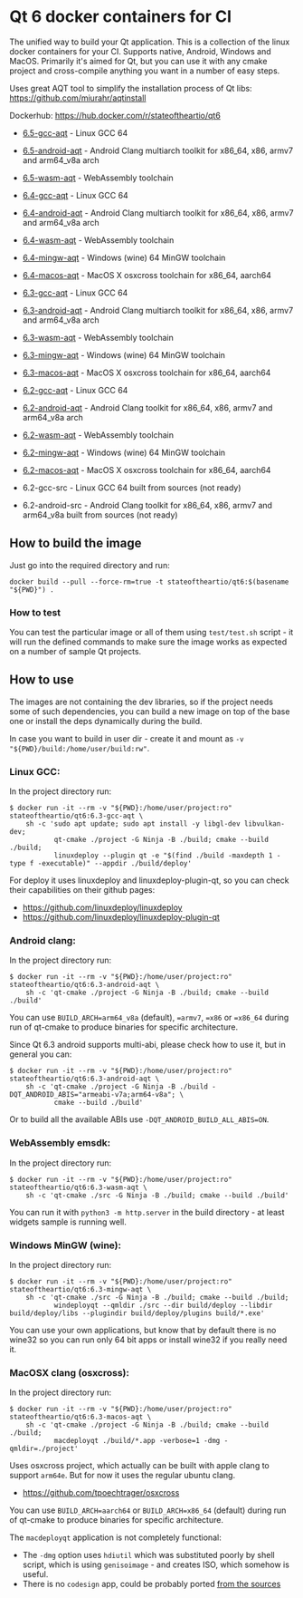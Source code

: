 # Qt 6 docker containers for CI

The unified way to build your Qt application. This is a collection of the linux docker containers
for your CI. Supports native, Android, Windows and MacOS. Primarily it's aimed for Qt, but you can
use it with any cmake project and cross-compile anything you want in a number of easy steps.

Uses great AQT tool to simplify the installation process of Qt libs: https://github.com/miurahr/aqtinstall

Dockerhub: https://hub.docker.com/r/stateoftheartio/qt6

* [6.5-gcc-aqt](https://hub.docker.com/r/stateoftheartio/qt6/tags?page=1&name=6.5-gcc-aqt) - Linux GCC 64
* [6.5-android-aqt](https://hub.docker.com/r/stateoftheartio/qt6/tags?page=1&name=6.5-android-aqt) - Android Clang multiarch toolkit for x86_64, x86, armv7 and arm64_v8a arch
* [6.5-wasm-aqt](https://hub.docker.com/r/stateoftheartio/qt6/tags?page=1&name=6.5-wasm-aqt) - WebAssembly toolchain

* [6.4-gcc-aqt](https://hub.docker.com/r/stateoftheartio/qt6/tags?page=1&name=6.4-gcc-aqt) - Linux GCC 64
* [6.4-android-aqt](https://hub.docker.com/r/stateoftheartio/qt6/tags?page=1&name=6.4-android-aqt) - Android Clang multiarch toolkit for x86_64, x86, armv7 and arm64_v8a arch
* [6.4-wasm-aqt](https://hub.docker.com/r/stateoftheartio/qt6/tags?page=1&name=6.4-wasm-aqt) - WebAssembly toolchain
* [6.4-mingw-aqt](https://hub.docker.com/r/stateoftheartio/qt6/tags?page=1&name=6.4-mingw-aqt) - Windows (wine) 64 MinGW toolchain
* [6.4-macos-aqt](https://hub.docker.com/r/stateoftheartio/qt6/tags?page=1&name=6.4-macos-aqt) - MacOS X osxcross toolchain for x86_64, aarch64

* [6.3-gcc-aqt](https://hub.docker.com/r/stateoftheartio/qt6/tags?page=1&name=6.3-gcc-aqt) - Linux GCC 64
* [6.3-android-aqt](https://hub.docker.com/r/stateoftheartio/qt6/tags?page=1&name=6.3-android-aqt) - Android Clang multiarch toolkit for x86_64, x86, armv7 and arm64_v8a arch
* [6.3-wasm-aqt](https://hub.docker.com/r/stateoftheartio/qt6/tags?page=1&name=6.3-wasm-aqt) - WebAssembly toolchain
* [6.3-mingw-aqt](https://hub.docker.com/r/stateoftheartio/qt6/tags?page=1&name=6.3-mingw-aqt) - Windows (wine) 64 MinGW toolchain
* [6.3-macos-aqt](https://hub.docker.com/r/stateoftheartio/qt6/tags?page=1&name=6.3-macos-aqt) - MacOS X osxcross toolchain for x86_64, aarch64

* [6.2-gcc-aqt](https://hub.docker.com/r/stateoftheartio/qt6/tags?page=1&name=6.2-gcc-aqt) - Linux GCC 64
* [6.2-android-aqt](https://hub.docker.com/r/stateoftheartio/qt6/tags?page=1&name=6.2-android-aqt) - Android Clang toolkit for x86_64, x86, armv7 and arm64_v8a arch
* [6.2-wasm-aqt](https://hub.docker.com/r/stateoftheartio/qt6/tags?page=1&name=6.2-wasm-aqt) - WebAssembly toolchain
* [6.2-mingw-aqt](https://hub.docker.com/r/stateoftheartio/qt6/tags?page=1&name=6.2-mingw-aqt) - Windows (wine) 64 MinGW toolchain
* [6.2-macos-aqt](https://hub.docker.com/r/stateoftheartio/qt6/tags?page=1&name=6.2-macos-aqt) - MacOS X osxcross toolchain for x86_64, aarch64
* 6.2-gcc-src - Linux GCC 64 built from sources (not ready)
* 6.2-android-src - Android Clang toolkit for x86_64, x86, armv7 and arm64_v8a built from sources (not ready)

## How to build the image

Just go into the required directory and run:
```
docker build --pull --force-rm=true -t stateoftheartio/qt6:$(basename "${PWD}") .
```

### How to test

You can test the particular image or all of them using `test/test.sh` script - it will run the
defined commands to make sure the image works as expected on a number of sample Qt projects.

## How to use

The images are not containing the dev libraries, so if the project needs some of such dependencies,
you can build a new image on top of the base one or install the deps dynamically during the build.

In case you want to build in user dir - create it and mount as `-v "${PWD}/build:/home/user/build:rw"`.

### Linux GCC:

In the project directory run:
```
$ docker run -it --rm -v "${PWD}:/home/user/project:ro" stateoftheartio/qt6:6.3-gcc-aqt \
    sh -c 'sudo apt update; sudo apt install -y libgl-dev libvulkan-dev;
           qt-cmake ./project -G Ninja -B ./build; cmake --build ./build;
           linuxdeploy --plugin qt -e "$(find ./build -maxdepth 1 -type f -executable)" --appdir ./build/deploy'
```

For deploy it uses linuxdeploy and linuxdeploy-plugin-qt, so you can check their capabilities on
their github pages:
* https://github.com/linuxdeploy/linuxdeploy
* https://github.com/linuxdeploy/linuxdeploy-plugin-qt

### Android clang:

In the project directory run:
```
$ docker run -it --rm -v "${PWD}:/home/user/project:ro" stateoftheartio/qt6:6.3-android-aqt \
    sh -c 'qt-cmake ./project -G Ninja -B ./build; cmake --build ./build'
```

You can use `BUILD_ARCH=arm64_v8a` (default), `=armv7`, `=x86` or `=x86_64` during run of qt-cmake
to produce binaries for specific architecture.

Since Qt 6.3 android supports multi-abi, please check how to use it, but in general you can:
```
$ docker run -it --rm -v "${PWD}:/home/user/project:ro" stateoftheartio/qt6:6.3-android-aqt \
    sh -c 'qt-cmake ./project -G Ninja -B ./build -DQT_ANDROID_ABIS="armeabi-v7a;arm64-v8a"; \
           cmake --build ./build'
```
Or to build all the available ABIs use `-DQT_ANDROID_BUILD_ALL_ABIS=ON`.

### WebAssembly emsdk:

In the project directory run:
```
$ docker run -it --rm -v "${PWD}:/home/user/project:ro" stateoftheartio/qt6:6.3-wasm-aqt \
    sh -c 'qt-cmake ./src -G Ninja -B ./build; cmake --build ./build'
```

You can run it with `python3 -m http.server` in the build directory - at least widgets sample is
running well.

### Windows MinGW (wine):

In the project directory run:
```
$ docker run -it --rm -v "${PWD}:/home/user/project:ro" stateoftheartio/qt6:6.3-mingw-aqt \
    sh -c 'qt-cmake ./src -G Ninja -B ./build; cmake --build ./build;
           windeployqt --qmldir ./src --dir build/deploy --libdir build/deploy/libs --plugindir build/deploy/plugins build/*.exe'
```

You can use your own applications, but know that by default there is no wine32 so you can run only
64 bit apps or install wine32 if you really need it.

### MacOSX clang (osxcross):

In the project directory run:
```
$ docker run -it --rm -v "${PWD}:/home/user/project:ro" stateoftheartio/qt6:6.3-macos-aqt \
    sh -c 'qt-cmake ./project -G Ninja -B ./build; cmake --build ./build;
           macdeployqt ./build/*.app -verbose=1 -dmg -qmldir=./project'
```

Uses osxcross project, which actually can be built with apple clang to support `arm64e`. But for
now it uses the regular ubuntu clang.
* https://github.com/tpoechtrager/osxcross

You can use `BUILD_ARCH=aarch64` or `BUILD_ARCH=x86_64` (default) during run of qt-cmake to produce
binaries for specific architecture.

The `macdeployqt` application is not completely functional:
* The `-dmg` option uses `hdiutil` which was substituted poorly by shell script, which is using
`genisoimage` - and creates ISO, which somehow is useful.
* There is no `codesign` app, could be probably ported [from the sources](https://opensource.apple.com/source/security_systemkeychain/security_systemkeychain-55191/src/)
